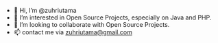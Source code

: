 - 👋 Hi, I’m @zuhriutama
- 👀 I’m interested in Open Source Projects, especially on Java and PHP.
- 💞️ I’m looking to collaborate with Open Source Projects.
- 📫 contact me via zuhriutama@gmail.com

<!---
uthadehikaru/uthadehikaru is a ✨ special ✨ repository because its `README.md` (this file) appears on your GitHub profile.
You can click the Preview link to take a look at your changes.
--->
